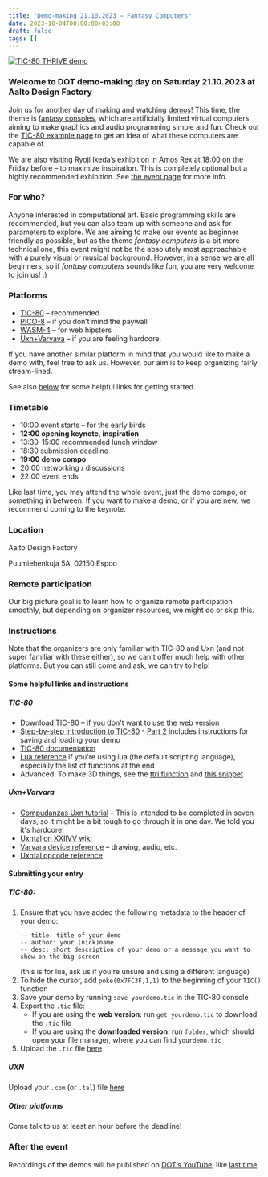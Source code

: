 ```yaml
---
title: "Demo-making 21.10.2023 – Fantasy Computers"
date: 2023-10-04T00:00:00+03:00
draft: false
tags: []
---
```


[![TIC-80 THRIVE demo](/images/tic-80-thrive.png)](https://tic80.com/play?cart=2807)

### Welcome to DOT demo-making day on Saturday 21.10.2023 at Aalto Design Factory

Join us for another day of making and watching [demos](https://en.wikipedia.org/wiki/Demoscene)! This time, the theme is [fantasy consoles](https://en.wikipedia.org/wiki/Fantasy_video_game_console), which are artificially limited virtual computers aiming to make graphics and audio programming simple and fun. Check out the [TIC-80 example page](http://tic80.com/play?cat=5) to get an idea of what these computers are capable of.

We are also visiting Ryoji Ikeda’s exhibition in Amos Rex at 18:00 on the Friday before – to maximize inspiration. This is completely optional but a highly recommended exhibition. See [the event page](/news/ikeda-20.10.2023/) for more info.

### For who?
Anyone interested in computational art. Basic programming skills are recommended, but you can also team up with someone and ask for parameters to explore. We are aiming to make our events as beginner friendly as possible, but as the theme *fantasy computers* is a bit more technical one, this event might not be the absolutely most approachable with a purely visual or musical background. However, in a sense we are all beginners, so if *fantasy computers* sounds like fun, you are very welcome to join us! :)

### Platforms

- [TIC-80](https://tic80.com) – recommended
- [PICO-8](https://www.lexaloffle.com/pico-8.php) – if you don’t mind the paywall
- [WASM-4](https://wasm4.org/) – for web hipsters
- [Uxn+Varvava](https://100r.co/site/uxn.html) – if you are feeling hardcore.

If you have another similar platform in mind that you would like to make a demo with, feel free to ask us. However, our aim is to keep organizing fairly stream-lined.

See also [below](#some-helpful-links-and-instructions) for some helpful links for getting started.

### Timetable
- 10:00 event starts – for the early birds
- **12:00 opening keynote, inspiration**
- 13:30–15:00 recommended lunch window
- 18:30 submission deadline
- **19:00 demo compo**
- 20:00 networking / discussions
- 22:00 event ends

Like last time, you may attend the whole event, just the demo compo, or something in between. If you want to make a demo, or if you are new, we recommend coming to the keynote.

### Location
Aalto Design Factory

Puumiehenkuja 5A, 02150 Espoo

### Remote participation
Our big picture goal is to learn how to organize remote participation smoothly, but depending on organizer resources, we might do or skip this.

### Instructions

Note that the organizers are only familiar with TIC-80 and Uxn (and not super familiar with these either), so we can't offer much help with other platforms. But you can still come and ask, we can try to help!

#### Some helpful links and instructions

##### TIC-80

- [Download TIC-80](https://github.com/nesbox/TIC-80/releases) – if you don't want to use the web version
- [Step-by-step introduction to TIC-80](https://github.com/nesbox/TIC-80/wiki/A-step-by-step-introduction-to-TIC-80,-Part-1---The-Default-Cart) - [Part 2](https://github.com/nesbox/TIC-80/wiki/A-step-by-step-introduction-to-TIC-80,-Part-2---Workflow) includes instructions for saving and loading your demo
- [TIC-80 documentation](https://github.com/nesbox/TIC-80/wiki)
- [Lua reference](https://www.lua.org/manual/5.4/) if you're using lua (the default scripting language), especially the list of functions at the end
- Advanced: To make 3D things, see the [ttri function](https://github.com/nesbox/TIC-80/wiki/ttri) and [this snippet](https://github.com/nesbox/TIC-80/wiki/Code-examples-and-snippets#ttri-xyz-rotation)

##### Uxn+Varvara
- [Compudanzas Uxn tutorial](https://compudanzas.net/uxn_tutorial.html) – This is intended to be completed in seven days, so it might be a bit tough to go through it in one day. We told you it's hardcore!
- [Uxntal on XXIIVV wiki](https://wiki.xxiivv.com/site/uxntal.html)
- [Varvara device reference](https://wiki.xxiivv.com/site/varvara.html) – drawing, audio, etc.
- [Uxntal opcode reference](https://wiki.xxiivv.com/site/uxntal_reference.html)

#### Submitting your entry

##### TIC-80:
1. Ensure that you have added the following metadata to the header of your demo:
    ```
    -- title: title of your demo
    -- author: your (nick)name
    -- desc: short description of your demo or a message you want to show on the big screen
    ```
    (this is for lua, ask us if you're unsure and using a different language)
1. To hide the cursor, add `poke(0x7FC3F,1,1)` to the beginning of your `TIC()` function
1. Save your demo by running `save yourdemo.tic` in the TIC-80 console
1. Export the `.tic` file:
    - If you are using the **web version**: run `get yourdemo.tic` to download the `.tic` file
    - If you are using the **downloaded version**: run `folder`, which should open your file manager, where you can find `yourdemo.tic`
1. Upload the `.tic` file [here](https://party.dot-ry.fi)

##### UXN

Upload your `.com` (or `.tal`) file [here](https://party.dot-ry.fi)

##### Other platforms

Come talk to us at least an hour before the deadline!

### After the event
Recordings of the demos will be published on [DOT’s YouTube](https://www.youtube.com/@TheDOTry), like [last time](https://www.youtube.com/watch?v=xv6Z9RkWEK4&list=PLmRDkQf8W1WEaT5I-F3BpZ46czsg0L_sY).
